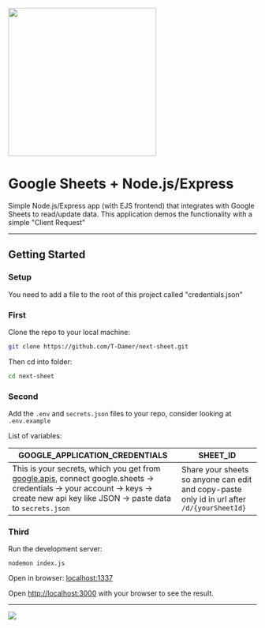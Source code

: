 <a href="https://next-sheet.vercel.app/"><img width="300" height="300" src="https://user-images.githubusercontent.com/49658988/127885907-b68ddad2-6f55-4daa-a05c-4fe2ea316baf.png" /></a>

# Google Sheets + Node.js/Express

Simple Node.js/Express app (with EJS frontend) that integrates with Google Sheets to read/update data. This application demos the functionality with a simple "Client Request"

---

## Getting Started

### Setup

You need to add a file to the root of this project called "credentials.json"

### First

Clone the repo to your local machine:

```bash
git clone https://github.com/T-Damer/next-sheet.git
```

Then cd into folder:

```bash
cd next-sheet
```

### Second

Add the `.env` and `secrets.json` files to your repo, consider looking at `.env.example`

List of variables:

| GOOGLE_APPLICATION_CREDENTIALS                                                                                                                                                                                               | SHEET_ID                                                                                    |
| ---------------------------------------------------------------------------------------------------------------------------------------------------------------------------------------------------------------------------- | ------------------------------------------------------------------------------------------- |
| This is your secrets, which you get from [google.apis](https://console.cloud.google.com/apis/), connect google.sheets -> credentials -> your account -> keys -> create new api key like JSON -> paste data to `secrets.json` | Share your sheets so anyone can edit and copy-paste only id in url after `/d/{yourSheetId}` |

### Third

Run the development server:

`nodemon index.js`

Open in browser:
<a href="localhost:1337">localhost:1337</a>

Open [http://localhost:3000](http://localhost:3000) with your browser to see the result.

---

<a href="https://www.buymeacoffee.com/tdamer"><img src="https://img.buymeacoffee.com/button-api/?text=Support me with a coffee&emoji=☕️&slug=tdamer&button_colour=ffcc33&font_colour=000&font_family=Lato&outline_colour=000&coffee_colour=000"></a>
